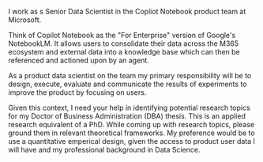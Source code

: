 I work as s Senior Data Scientist in the Copliot Notebook product team at Microsoft.

Think of Copilot Notebook as the "For Enterprise" version of Google's NotebookLM. It allows users to consolidate their data across the M365 ecosystem and external data into a knowledge base which can then be referenced and actioned upon by an agent.

As a product data scientist on the team my primary responsibility will be to design, execute, evaluate and communicate the results of experiments to improve the product by focusing on users.

Given this context, I need your help in identifying potential research topics for my Doctor of Business Administration (DBA) thesis. This is an applied research equivalent of a PhD. While coming up with research topics, please ground them in relevant theoretical frameworks. My preference would be to use a quantitative emperical design, given the access to product user data I will have and my professional background in Data Science.